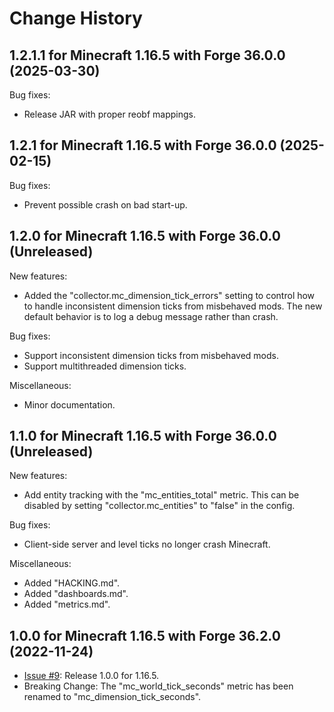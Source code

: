 
Change History
==============


1.2.1.1 for Minecraft 1.16.5 with Forge 36.0.0 (2025-03-30)
-----------------------------------------------------------

Bug fixes:

- Release JAR with proper reobf mappings.


1.2.1 for Minecraft 1.16.5 with Forge 36.0.0 (2025-02-15)
---------------------------------------------------------

Bug fixes:

- Prevent possible crash on bad start-up.


1.2.0 for Minecraft 1.16.5 with Forge 36.0.0 (Unreleased)
---------------------------------------------------------

New features:

- Added the "collector.mc_dimension_tick_errors" setting to control how to handle inconsistent dimension ticks from misbehaved mods. The new default behavior is to log a debug message rather than crash.

Bug fixes:

- Support inconsistent dimension ticks from misbehaved mods.
- Support multithreaded dimension ticks.

Miscellaneous:

- Minor documentation.



1.1.0 for Minecraft 1.16.5 with Forge 36.0.0 (Unreleased)
---------------------------------------------------------

New features:

- Add entity tracking with the "mc_entities_total" metric. This can be disabled by setting "collector.mc_entities" to "false" in the config.

Bug fixes:

- Client-side server and level ticks no longer crash Minecraft.

Miscellaneous:

- Added "HACKING.md".
- Added "dashboards.md".
- Added "metrics.md".


1.0.0 for Minecraft 1.16.5 with Forge 36.2.0 (2022-11-24)
---------------------------------------------------------

- [Issue #9]: Release 1.0.0 for 1.16.5.
- Breaking Change: The "mc_world_tick_seconds" metric has been renamed to "mc_dimension_tick_seconds".


[Issue #9]: https://github.com/cpburnz/minecraft-prometheus-exporter/issues/9
